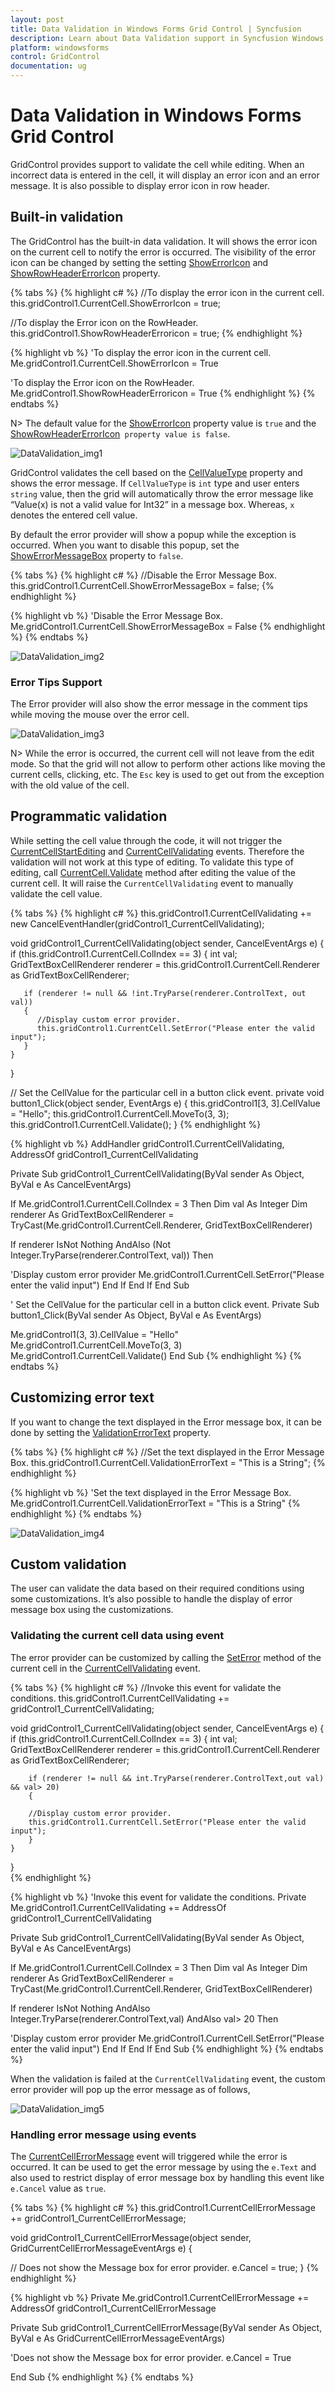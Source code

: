```yaml
---
layout: post
title: Data Validation in Windows Forms Grid Control | Syncfusion
description: Learn about Data Validation support in Syncfusion Windows Forms Grid Control, its elements and more details.
platform: windowsforms
control: GridControl
documentation: ug
---
```

# Data Validation in Windows Forms Grid Control

GridControl provides support to validate the cell while editing. When an incorrect data is entered in the cell, it will display an error icon and an error message.  It is also possible to display error icon in row header.

## Built-in validation

The GridControl has the built-in data validation. It will shows the error icon on the current cell to notify the error is occurred. The visibility of the error icon can be changed by setting the setting [ShowErrorIcon](https://help.syncfusion.com/cr/windowsforms/Syncfusion.Windows.Forms.Grid.GridCurrentCell.html#Syncfusion_Windows_Forms_Grid_GridCurrentCell_ShowErrorIcon) and [ShowRowHeaderErrorIcon](https://help.syncfusion.com/cr/windowsforms/Syncfusion.Windows.Forms.Grid.GridControlBase.html#Syncfusion_Windows_Forms_Grid_GridControlBase_ShowRowHeaderErroricon) property.  

{% tabs %}
{% highlight c# %}
//To display the error icon in the current cell.
this.gridControl1.CurrentCell.ShowErrorIcon = true;

//To display the Error icon on the RowHeader.
this.gridControl1.ShowRowHeaderErroricon = true;
{% endhighlight %}

{% highlight vb %}
'To display the error icon in the current cell.
Me.gridControl1.CurrentCell.ShowErrorIcon = True

'To display the Error icon on the RowHeader.
Me.gridControl1.ShowRowHeaderErroricon = True
{% endhighlight %}
{% endtabs %}

N> The default value for the [ShowErrorIcon](https://help.syncfusion.com/cr/windowsforms/Syncfusion.Windows.Forms.Grid.GridCurrentCell.html#Syncfusion_Windows_Forms_Grid_GridCurrentCell_ShowErrorIcon) property value is `true` and the [ShowRowHeaderErrorIcon](https://help.syncfusion.com/cr/windowsforms/Syncfusion.Windows.Forms.Grid.GridControlBase.html#Syncfusion_Windows_Forms_Grid_GridControlBase_ShowRowHeaderErroricon)` property value is false`.

![DataValidation_img1](DataValidation_images/DataValidation_img1.jpeg)


GridControl validates the cell based on the [CellValueType](https://help.syncfusion.com/cr/windowsforms/Syncfusion.Windows.Forms.Grid.GridStyleInfo.html#Syncfusion_Windows_Forms_Grid_GridStyleInfo_CellValueType) property and shows the error message. If `CellValueType` is `int` type and user enters `string` value, then the grid will automatically throw the error message like “Value(x) is not a valid value for Int32” in a message box. Whereas, `x` denotes the entered cell value.

By default the error provider will show a popup while the exception is occurred. When you want to disable this popup, set the [ShowErrorMessageBox](https://help.syncfusion.com/cr/windowsforms/Syncfusion.Windows.Forms.Grid.GridCurrentCell.html#Syncfusion_Windows_Forms_Grid_GridCurrentCell_ShowErrorMessageBox) property to `false`.

{% tabs %}
{% highlight c# %}
//Disable the Error Message Box.
this.gridControl1.CurrentCell.ShowErrorMessageBox = false;
{% endhighlight %}

{% highlight vb %}
'Disable the Error Message Box.
Me.gridControl1.CurrentCell.ShowErrorMessageBox = False
{% endhighlight %}
{% endtabs %}

![DataValidation_img2](DataValidation_images/DataValidation_img2.jpeg)


### Error Tips Support

The Error provider will also show the error message in the comment tips while moving the mouse over the error cell.

![DataValidation_img3](DataValidation_images/DataValidation_img3.jpeg)


N> While the error is occurred, the current cell will not leave from the edit mode. So that the grid will not allow to perform other actions like moving the current cells, clicking, etc. The `Esc` key is used to get out from the exception with the old value of the cell.

## Programmatic validation

While setting the cell value through the code, it will not trigger the [CurrentCellStartEditing](https://help.syncfusion.com/cr/windowsforms/Syncfusion.GridHelperClasses.GridCardView.html) and [CurrentCellValidating](https://help.syncfusion.com/cr/windowsforms/Syncfusion.Windows.Forms.Grid.GridControlBase.html) events. Therefore the validation will not work at this type of editing. To validate this type of editing, call [CurrentCell.Validate](https://help.syncfusion.com/cr/windowsforms/Syncfusion.Windows.Forms.Grid.GridCurrentCell.html#Syncfusion_Windows_Forms_Grid_GridCurrentCell_Validate) method after editing the value of the current cell. It will raise the `CurrentCellValidating` event to manually validate the cell value.

{% tabs %}
{% highlight c# %}
this.gridControl1.CurrentCellValidating += new CancelEventHandler(gridControl1_CurrentCellValidating);

void gridControl1_CurrentCellValidating(object sender, CancelEventArgs e)
{
    if (this.gridControl1.CurrentCell.ColIndex == 3)
    {
       int val;
       GridTextBoxCellRenderer renderer = this.gridControl1.CurrentCell.Renderer as GridTextBoxCellRenderer;

       if (renderer != null && !int.TryParse(renderer.ControlText, out val))
       {
          //Display custom error provider.
          this.gridControl1.CurrentCell.SetError("Please enter the valid input");
       }
    }
}

// Set the CellValue for the particular cell in a button click event.
private void button1_Click(object sender, EventArgs e)
{ 
    this.gridControl1[3, 3].CellValue = "Hello";
    this.gridControl1.CurrentCell.MoveTo(3, 3);
    this.gridControl1.CurrentCell.Validate();
}
{% endhighlight %}

{% highlight vb %}
AddHandler gridControl1.CurrentCellValidating, AddressOf gridControl1_CurrentCellValidating

Private Sub gridControl1_CurrentCellValidating(ByVal sender As Object, ByVal e As CancelEventArgs)

If Me.gridControl1.CurrentCell.ColIndex = 3 Then
Dim val As Integer
Dim renderer As GridTextBoxCellRenderer = TryCast(Me.gridControl1.CurrentCell.Renderer, GridTextBoxCellRenderer)

If renderer IsNot Nothing AndAlso (Not Integer.TryParse(renderer.ControlText, val)) Then

'Display custom error provider
Me.gridControl1.CurrentCell.SetError("Please enter the valid input")
End If
End If
End Sub

' Set the CellValue for the particular cell in a button click event.
Private Sub button1_Click(ByVal sender As Object, ByVal e As EventArgs)

Me.gridControl1(3, 3).CellValue = "Hello"
Me.gridControl1.CurrentCell.MoveTo(3, 3)
Me.gridControl1.CurrentCell.Validate()
End Sub
{% endhighlight %}
{% endtabs %}

## Customizing error text 

If you want to change the text displayed in the Error message box, it can be done by setting the [ValidationErrorText](https://help.syncfusion.com/cr/windowsforms/Syncfusion.Windows.Forms.Grid.GridCurrentCell.html#Syncfusion_Windows_Forms_Grid_GridCurrentCell_ValidationErrorText) property. 

{% tabs %}
{% highlight c# %}
//Set the text displayed in the Error Message Box.
this.gridControl1.CurrentCell.ValidationErrorText = "This is a String";
{% endhighlight %}

{% highlight vb %}
'Set the text displayed in the Error Message Box.
Me.gridControl1.CurrentCell.ValidationErrorText = "This is a String"
{% endhighlight %}
{% endtabs %}

![DataValidation_img4](DataValidation_images/DataValidation_img4.jpeg)


## Custom validation

The user can validate the data based on their required conditions using some customizations. It’s also possible to handle the display of error message box using the customizations.

### Validating the current cell data using event

The error provider can be customized by calling the [SetError](https://help.syncfusion.com/cr/windowsforms/Syncfusion.Windows.Forms.Grid.GridCurrentCell.html#Syncfusion_Windows_Forms_Grid_GridCurrentCell_SetError_System_String_%20%22%22) method of the current cell in the [CurrentCellValidating](https://help.syncfusion.com/cr/windowsforms/Syncfusion.Windows.Forms.Grid.GridControlBase.html%20%22%22) event. 

{% tabs %}
{% highlight c# %}
//Invoke this event for validate the conditions.
this.gridControl1.CurrentCellValidating += gridControl1_CurrentCellValidating; 

void gridControl1_CurrentCellValidating(object sender, CancelEventArgs e)
{
    if (this.gridControl1.CurrentCell.ColIndex == 3)
    {
        int val;
        GridTextBoxCellRenderer renderer = this.gridControl1.CurrentCell.Renderer as GridTextBoxCellRenderer;

        if (renderer != null && int.TryParse(renderer.ControlText,out val) && val> 20)
        {

        //Display custom error provider.
        this.gridControl1.CurrentCell.SetError("Please enter the valid input");
        }
    }
}     
{% endhighlight %}

{% highlight vb %}
'Invoke this event for validate the conditions.
Private Me.gridControl1.CurrentCellValidating += AddressOf gridControl1_CurrentCellValidating

Private Sub gridControl1_CurrentCellValidating(ByVal sender As Object, ByVal e As CancelEventArgs)

If Me.gridControl1.CurrentCell.ColIndex = 3 Then
Dim val As Integer
Dim renderer As GridTextBoxCellRenderer = TryCast(Me.gridControl1.CurrentCell.Renderer, GridTextBoxCellRenderer)

If renderer IsNot Nothing AndAlso Integer.TryParse(renderer.ControlText,val) AndAlso val> 20 Then

'Display custom error provider
Me.gridControl1.CurrentCell.SetError("Please enter the valid input")
End If
End If
End Sub
{% endhighlight %}
{% endtabs %}

When the validation is failed at the `CurrentCellValidating` event, the custom error provider will pop up the error message as of follows,

![DataValidation_img5](DataValidation_images/DataValidation_img5.jpeg)


### Handling error message using events

The [CurrentCellErrorMessage](https://help.syncfusion.com/cr/windowsforms/Syncfusion.Windows.Forms.Grid.GridControlBase.html) event will triggered while the error is occurred. It can be used to get the error message by using the `e.Text` and also used to restrict display of error message box by handling this event like `e.Cancel` value as `true`. 

{% tabs %}
{% highlight c# %}
this.gridControl1.CurrentCellErrorMessage += gridControl1_CurrentCellErrorMessage;

void gridControl1_CurrentCellErrorMessage(object sender, GridCurrentCellErrorMessageEventArgs e)
{

// Does not show the Message box for error provider.
e.Cancel = true;
}
{% endhighlight %}

{% highlight vb %}
Private Me.gridControl1.CurrentCellErrorMessage += AddressOf gridControl1_CurrentCellErrorMessage

Private Sub gridControl1_CurrentCellErrorMessage(ByVal sender As Object, ByVal e As GridCurrentCellErrorMessageEventArgs)

'Does not show the Message box for error provider.
e.Cancel = True

End Sub
{% endhighlight %}
{% endtabs %}
